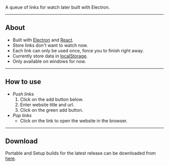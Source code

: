 A queue of links for watch later built with Electron.

---

## About

-   Built with [Electron](https://www.electronjs.org/) and [React](https://reactjs.org/).
-   Store links don't want to watch now.
-   Each link can only be used once, force you to finish right away.
-   Currently store data in [localStorage](https://developer.mozilla.org/zh-TW/docs/Web/API/Window/localStorage).
-   Only available on windows for now.

---

## How to use

-   _Push links_
    1. Click on the add button below.
    2. Enter website title and url.
    3. Click on the green add button.
-   _Pop links_
    -   Click on the link to open the website in the browser.

---

## Download

Portable and Setup builds for the latest release can be downloaded from [here](https://github.com/Jyun-Peng/Website-queue/releases/tag/v0.0.0).
